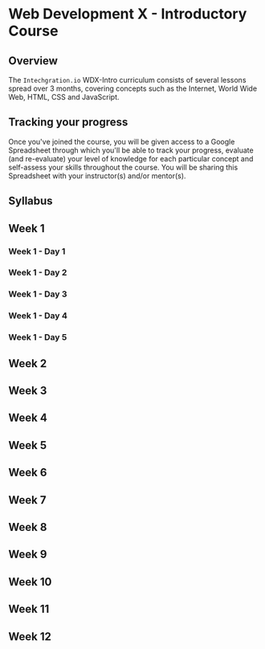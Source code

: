 # Web Development X - Introductory Course

## Overview 

The `Intechgration.io` WDX-Intro curriculum consists of several lessons spread over 3 months, covering concepts such as the Internet, World Wide Web, HTML, CSS and JavaScript.

## Tracking your progress

Once you've joined the course, you will be given access to a Google Spreadsheet through which you'll be able to track your progress, evaluate (and re-evaluate) your level of knowledge for each particular concept and self-assess your skills throughout the course. You will be sharing this Spreadsheet with your instructor(s) and/or mentor(s).

## Syllabus

<!-- Month 1 -->

## Week 1

### Week 1 - Day 1

### Week 1 - Day 2

### Week 1 - Day 3

### Week 1 - Day 4

### Week 1 - Day 5

## Week 2

## Week 3

## Week 4

<!-- Month 2 -->

## Week 5

## Week 6

## Week 7

## Week 8

<!-- Month 3 -->

## Week 9

## Week 10

## Week 11

## Week 12